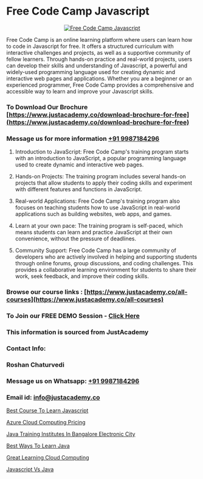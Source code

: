 # Free Code Camp Javascript

<p align="center">
  <a href="https://justacademy.co/course-detail/javascript-training">
    <img src="https://justacademy.co/storage2/course_image/1676636853_course_image.webp" alt="Free Code Camp Javascript">
  </a>
</p>


Free Code Camp is an online learning platform where users can learn how to code in Javascript for free. It offers a structured curriculum with interactive challenges and projects, as well as a supportive community of fellow learners. Through hands-on practice and real-world projects, users can develop their skills and understanding of Javascript, a powerful and widely-used programming language used for creating dynamic and interactive web pages and applications. Whether you are a beginner or an experienced programmer, Free Code Camp provides a comprehensive and accessible way to learn and improve your Javascript skills. 
### To Download Our Brochure [https://www.justacademy.co/download-brochure-for-free](https://www.justacademy.co/download-brochure-for-free)
### Message us for more information [+91 9987184296](https://api.whatsapp.com/send?phone=919987184296)
1) Introduction to JavaScript: Free Code Camp's training program starts with an introduction to JavaScript, a popular programming language used to create dynamic and interactive web pages.

2) Hands-on Projects: The training program includes several hands-on projects that allow students to apply their coding skills and experiment with different features and functions in JavaScript.

3) Real-world Applications: Free Code Camp's training program also focuses on teaching students how to use JavaScript in real-world applications such as building websites, web apps, and games.

4) Learn at your own pace: The training program is self-paced, which means students can learn and practice JavaScript at their own convenience, without the pressure of deadlines.

5) Community Support: Free Code Camp has a large community of developers who are actively involved in helping and supporting students through online forums, group discussions, and coding challenges. This provides a collaborative learning environment for students to share their work, seek feedback, and improve their coding skills.

### Browse our course links : [https://www.justacademy.co/all-courses](https://www.justacademy.co/all-courses) 
### To Join our FREE DEMO Session - [Click Here](https://www.justacademy.co/register-for-course-demo)


### This information is sourced from JustAcademy
### Contact Info:
### Roshan Chaturvedi
### Message us on Whatsapp: [+91 9987184296](https://api.whatsapp.com/send?phone=919987184296)
### Email id: [info@justacademy.co](mailto:info@justacademy.co)
                
[Best Course To Learn Javascript](https://www.linkedin.com/pulse/best-course-learn-javascript-justacademy-chennai-a6azc?trackingId=8JkflhnSvJnZsxBzUI3XFA%3D%3D&lipi=urn%3Ali%3Apage%3Ad_flagship3_company_admin%3BjPw0ei4cQfe0InHd%2FK206Q%3D%3D)

[Azure Cloud Computing Pricing](https://www.linkedin.com/pulse/azure-cloud-computing-pricing-justacademy-berlin-fpdee?trackingId=pgUUSRR0GJDtac3xQ0DC5g%3D%3D&lipi=urn%3Ali%3Apage%3Ad_flagship3_company_admin%3BeekbxeIqSPGuF7pqzpj95g%3D%3D)

[Java Training Institutes In Bangalore Electronic City](https://medium.com/@mahi3106/java-training-institutes-in-bangalore-electronic-city-649cdbb89234)

[Best Ways To Learn Java](https://medium.com/@namusn/best-ways-to-learn-java-061251c40edc)

[Great Learning Cloud Computing](https://justacademyin.github.io/justacademy/great-learning-cloud-computing)

[Javascript Vs Java](https://justacademyin.github.io/justacademy/javascript-vs-java)

